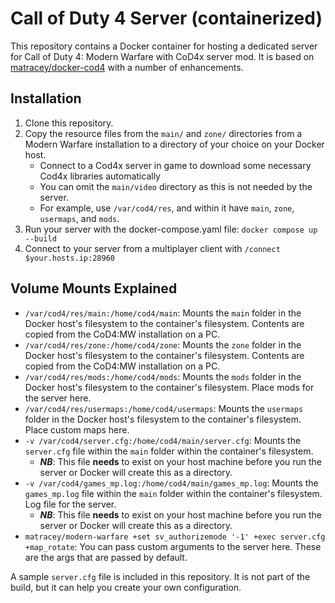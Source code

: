 # Call of Duty 4 Server (containerized)

This repository contains a Docker container for hosting a dedicated server for Call of Duty 4: Modern Warfare with CoD4x server mod. It is based on [matracey/docker-cod4](https://github.com/matracey/docker-cod4) with a number of enhancements.

## Installation

1. Clone this repository.
2. Copy the resource files from the `main/` and `zone/` directories from a Modern Warfare installation to a directory of your choice on your Docker host.
   - Connect to a Cod4x server in game to download some necessary Cod4x libraries automatically
   - You can omit the `main/video` directory as this is not needed by the server.
   - For example, use `/var/cod4/res`, and within it have `main`, `zone`, `usermaps`, and `mods`.
4. Run your server with the docker-compose.yaml file:
`docker compose up --build`
5. Connect to your server from a multiplayer client with `/connect $your.hosts.ip:28960`

## Volume Mounts Explained

- `/var/cod4/res/main:/home/cod4/main`: Mounts the `main` folder in the Docker host's filesystem to the container's filesystem. Contents are copied from the CoD4:MW installation on a PC.
- `/var/cod4/res/zone:/home/cod4/zone`: Mounts the `zone` folder in the Docker host's filesystem to the container's filesystem. Contents are copied from the CoD4:MW installation on a PC.
- `/var/cod4/res/mods:/home/cod4/mods`: Mounts the `mods` folder in the Docker host's filesystem to the container's filesystem. Place mods for the server here.
- `/var/cod4/res/usermaps:/home/cod4/usermaps`: Mounts the `usermaps` folder in the Docker host's filesystem to the container's filesystem. Place custom maps here.
- `-v /var/cod4/server.cfg:/home/cod4/main/server.cfg`: Mounts the `server.cfg` file within the `main` folder within the container's filesystem.
  - __*NB*__: This file __needs__ to exist on your host machine before you run the server or Docker will create this as a directory.
- `-v /var/cod4/games_mp.log:/home/cod4/main/games_mp.log`: Mounts the `games_mp.log` file within the `main` folder within the container's filesystem. Log file for the server.
  - __*NB*__: This file __needs__ to exist on your host machine before you run the server or Docker will create this as a directory.
- `matracey/modern-warfare +set sv_authorizemode '-1' +exec server.cfg +map_rotate`: You can pass custom arguments to the server here. These are the args that are passed by default.

A sample `server.cfg` file is included in this repository. It is not part of the build, but it can help you create your own configuration.
